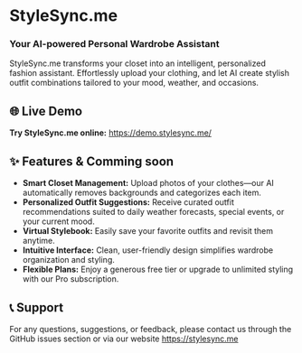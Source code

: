 # StyleSync.me

### Your AI-powered Personal Wardrobe Assistant

StyleSync.me transforms your closet into an intelligent, personalized fashion assistant. Effortlessly upload your clothing, and let AI create stylish outfit combinations tailored to your mood, weather, and occasions.

## 🌐 Live Demo

**Try StyleSync.me online:** https://demo.stylesync.me/

## ✨ Features & Comming soon

* **Smart Closet Management:** Upload photos of your clothes—our AI automatically removes backgrounds and categorizes each item.
* **Personalized Outfit Suggestions:** Receive curated outfit recommendations suited to daily weather forecasts, special events, or your current mood.
* **Virtual Stylebook:** Easily save your favorite outfits and revisit them anytime.
* **Intuitive Interface:** Clean, user-friendly design simplifies wardrobe organization and styling.
* **Flexible Plans:** Enjoy a generous free tier or upgrade to unlimited styling with our Pro subscription.

## 📞 Support

For any questions, suggestions, or feedback, please contact us through the GitHub issues section or via our website https://stylesync.me
